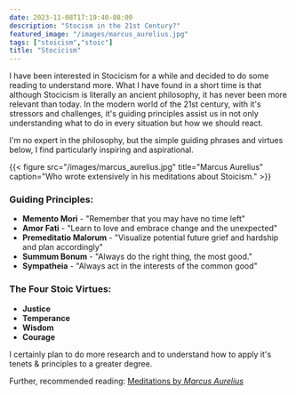 ```yaml
---
date: 2023-11-08T17:19:40-08:00
description: "Stocism in the 21st Century?"
featured_image: "/images/marcus_aurelius.jpg"
tags: ["stoicism","stoic"]
title: "Stocicism"
---
```

I have been interested in Stocicism for a while and decided to do some reading to understand more. What I have found in a short time is that although Stocicism is literally an ancient philosophy, it has never been more relevant than today. In the modern world of the 21st century, with it's stressors and challenges, it's guiding principles assist us in not only understanding what to do in every situation but how we should react.  

I'm no expert in the philosophy, but the simple guiding phrases and virtues below, I find particularly inspiring and aspirational.  

{{< figure src="/images/marcus_aurelius.jpg" title="Marcus Aurelius" caption="Who wrote extensively in his meditations about Stoicism." >}}

### Guiding Principles:

- **Memento Mori** - "Remember that you may have no time left"
- **Amor Fati** - "Learn to love and embrace change and the unexpected"
- **Premeditatio Malorum** - "Visualize potential future grief and hardship and plan accordingly"
- **Summum Bonum** - "Always do the right thing, the most good."
- **Sympatheia** - "Always act in the interests of the common good"

### The Four Stoic Virtues:
- **Justice** 
- **Temperance** 
- **Wisdom** 
- **Courage**  

I certainly plan to do more research and to understand how to apply it's tenets & principles to a greater degree.  

Further, recommended reading: [Meditations by *Marcus Aurelius*](https://www.goodreads.com/book/show/30659.Meditations)


